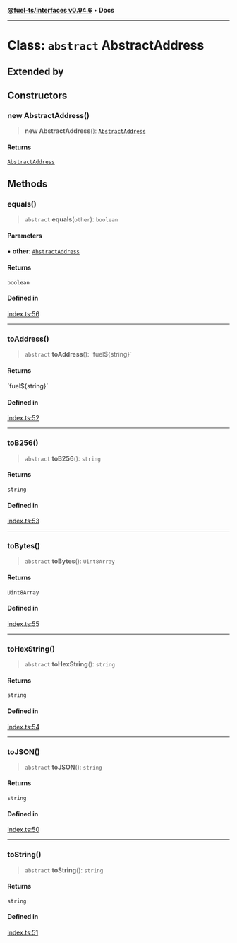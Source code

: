 [**@fuel-ts/interfaces v0.94.6**](../index.md) • **Docs**

***

# Class: `abstract` AbstractAddress

## Extended by

## Constructors

### new AbstractAddress()

> **new AbstractAddress**(): [`AbstractAddress`](AbstractAddress.md)

#### Returns

[`AbstractAddress`](AbstractAddress.md)

## Methods

### equals()

> `abstract` **equals**(`other`): `boolean`

#### Parameters

• **other**: [`AbstractAddress`](AbstractAddress.md)

#### Returns

`boolean`

#### Defined in

[index.ts:56](https://github.com/FuelLabs/fuels-ts/blob/edc427a506b3935e5c3045680dbc2670666cb638/packag./src/index.ts#L56)

***

### toAddress()

> `abstract` **toAddress**(): \`fuel$\{string\}\`

#### Returns

\`fuel$\{string\}\`

#### Defined in

[index.ts:52](https://github.com/FuelLabs/fuels-ts/blob/edc427a506b3935e5c3045680dbc2670666cb638/packag./src/index.ts#L52)

***

### toB256()

> `abstract` **toB256**(): `string`

#### Returns

`string`

#### Defined in

[index.ts:53](https://github.com/FuelLabs/fuels-ts/blob/edc427a506b3935e5c3045680dbc2670666cb638/packag./src/index.ts#L53)

***

### toBytes()

> `abstract` **toBytes**(): `Uint8Array`

#### Returns

`Uint8Array`

#### Defined in

[index.ts:55](https://github.com/FuelLabs/fuels-ts/blob/edc427a506b3935e5c3045680dbc2670666cb638/packag./src/index.ts#L55)

***

### toHexString()

> `abstract` **toHexString**(): `string`

#### Returns

`string`

#### Defined in

[index.ts:54](https://github.com/FuelLabs/fuels-ts/blob/edc427a506b3935e5c3045680dbc2670666cb638/packag./src/index.ts#L54)

***

### toJSON()

> `abstract` **toJSON**(): `string`

#### Returns

`string`

#### Defined in

[index.ts:50](https://github.com/FuelLabs/fuels-ts/blob/edc427a506b3935e5c3045680dbc2670666cb638/packag./src/index.ts#L50)

***

### toString()

> `abstract` **toString**(): `string`

#### Returns

`string`

#### Defined in

[index.ts:51](https://github.com/FuelLabs/fuels-ts/blob/edc427a506b3935e5c3045680dbc2670666cb638/packag./src/index.ts#L51)
